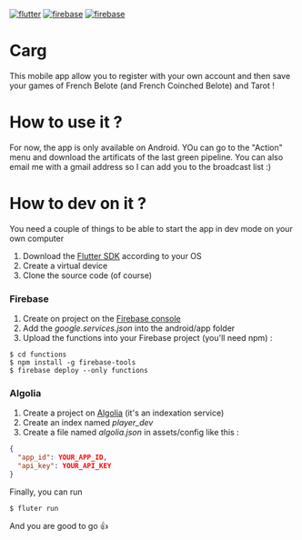 [![flutter](https://img.shields.io/badge/flutter-blue?logo=flutter&style=for-the-badge)](https://flutter.dev) 
[![firebase](https://img.shields.io/badge/firebase-grey?logo=firebase&style=for-the-badge)](https://firebase.google.com)
[![firebase](https://img.shields.io/badge/algolia-grey?logo=algolia&style=for-the-badge)](https://algolia.com)
# Carg
This mobile app allow you to register with your own account and then save your games of French Belote (and French Coinched Belote) and Tarot !


# How to use it ?
For now, the app is only available on Android. YOu can go to the "Action" menu and download the artificats of the last 
green pipeline. You can also email me with a gmail address so I can add you to the broadcast list :)

# How to dev on it ?
You need a couple of things to be able to start the app in dev mode on your own computer
1) Download the [Flutter SDK](https://flutter.dev/docs/get-started/install) according to your OS
2) Create a virtual device
3) Clone the source code (of course)

### Firebase
1) Create on project on the [Firebase console](https://console.firebase.google.com/u/0/?hl=fr)
2) Add the *google.services.json* into the android/app folder
3) Upload the functions into your Firebase project (you'll need npm) :
```shell script
$ cd functions
$ npm install -g firebase-tools
$ firebase deploy --only functions
```
### Algolia
1) Create a project on [Algolia](https://www.algolia.com/users/sign_in) (it's an indexation service)
2) Create an index named *player_dev*
3) Create a file named *algolia.json* in assets/config like this :
```json
{
  "app_id": YOUR_APP_ID,
  "api_key": YOUR_API_KEY
}
```

Finally, you can run
```shell script
$ fluter run
```
And you are good to go :thumbsup:



